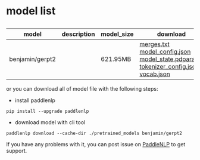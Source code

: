 #  model list

##  

| model  | description | model_size  | download         |
| --- | --- | --- | --- |
|benjamin/gerpt2|  | 621.95MB | [merges.txt](https://bj.bcebos.com/paddlenlp/models/community/benjamin/gerpt2/merges.txt)<br>[model_config.json](https://bj.bcebos.com/paddlenlp/models/community/benjamin/gerpt2/model_config.json)<br>[model_state.pdparams](https://bj.bcebos.com/paddlenlp/models/community/benjamin/gerpt2/model_state.pdparams)<br>[tokenizer_config.json](https://bj.bcebos.com/paddlenlp/models/community/benjamin/gerpt2/tokenizer_config.json)<br>[vocab.json](https://bj.bcebos.com/paddlenlp/models/community/benjamin/gerpt2/vocab.json) |

or you can download all of model file with the following steps:

* install paddlenlp

```shell
pip install --upgrade paddlenlp
```

* download model with cli tool

```shell
paddlenlp download --cache-dir ./pretrained_models benjamin/gerpt2
```

If you have any problems with it, you can post issue on [PaddleNLP](https://github.com/PaddlePaddle/PaddleNLP) to get support.

